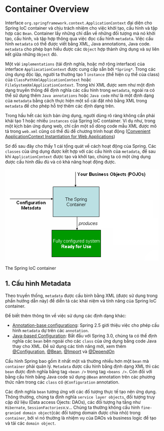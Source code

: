 # Container Overview

Interface `org.springframework.context.ApplicationContext` đại diện cho Spring IoC container và chịu trách nhiệm cho việc khởi tạo, cấu hình và tập hợp các `Bean`. Container lấy những chỉ dẫn về những đối tượng mà nó khởi tạo, cấu hình, và tập hợp thông qua việc đọc cấu hình `metadata`. Việc cấu hình `metadata` có thể được viết bằng XML, Java annotations, Java code. `metadata` cho phép bạn hiểu được các `Object` hợp thành ứng dụng và sự liên kết giữa những `Object` đó.

Một vài `implementations` (tái định nghĩa, hoặc mở rộng interface)  của interface `AppliacationContext` được cung cấp sẵn bởi `*Spring*`. Trong các ứng dụng độc lập, người ta thường tạo 1 `instance` (thể hiện cụ thể của class) của `ClassPathXmlApplicationContext` hoặc `FileSystemXmlApplicationContext`. Trong khi XML được xem như một định dạng truyền thống để định nghĩa các cấu hình trong `metadata`, ngoài ra có thể sử dụng thêm `Java annotations` hoặc `Java code` như là một định dạng của `metadata` bằng cách thực hiện một số cài đặt nhỏ bằng XML trong `metadata` để cho phép hỗ trợ thêm các định dạng trên.

Trong hầu hết các kịch bản ứng dụng, người dùng rõ ràng không cần phải khải tạo 1 hoặc nhiều `instances` của Spring IoC container. Ví dụ như, trong một kịch bản ứng dụng web, chỉ cần một số dòng code mẫu XML được mô tả trong `web.xml` cũng có thể đủ để chương trình hoạt động ([Convenient ApplicationContext Instantiation for Web Applications](https://docs.spring.io/spring-framework/docs/current/spring-framework-reference/core.html#context-create))

Sơ đồ sau đây cho thấy 1 cái tổng quát về cách hoạt động của Spring. Các `classes` của ứng dụng được kết hợp với các cấu hình của `metadata`, để sau khi `ApplicationContext` được tạo và khởi tạo, chúng ta có một ứng dụng được cấu hình đầu đủ và có khả năng hoạt động được.

![The Spring IoC container](../../imgs/container-magic.png)

The Spring IoC container

## 1. Cấu hình Metadata

Theo truyền thống, `metadata` được cấu bình bằng XML (được sử dụng trong phần hướng dẫn này) để diễn tả các khái niệm và tính năng của Spring IoC container.

Để biết thêm thông tin về việc sử dụng các định dạng khác:

 * [Annotation-base configurationg](https://docs.spring.io/spring-framework/docs/current/spring-framework-reference/core.html#beans-annotation-config): Spring 2.5 giới thiệu việc cho phép cấu hình `metadata` dự trên các `annotation`.
 * [Java-based Configuration](https://docs.spring.io/spring-framework/docs/current/spring-framework-reference/core.html#beans-java): Bắt đầu với Spring 3.0, chúng ta có thể định nghĩa các `bean` bên ngoài cho các `class` của ứng dụng bằng code Java thay cho XML. Để sử dụng các tính năng mới, xem thêm [@Configuration](https://docs.spring.io/spring-framework/docs/current/javadoc-api/org/springframework/context/annotation/Configuration.html), [@Bean](https://docs.spring.io/spring-framework/docs/current/javadoc-api/org/springframework/context/annotation/Bean.html), [@Import](https://docs.spring.io/spring-framework/docs/current/javadoc-api/org/springframework/context/annotation/Import.html) và [@DependOn](https://docs.spring.io/spring-framework/docs/current/javadoc-api/org/springframework/context/annotation/DependsOn.html)

 Cấu hình Spring bao gồm ít nhất một và thường nhiều hơn một `bean` mà `container` phải quản lý. `Metadata` được cấu hình bằng định dạng XML thì các `bean` được định nghĩa bằng tag `<bean />` trong tag `<beans />`. Còn đối với bằng cấu hình bằng Java code sử dụng `@Bean` annotation trên các phương thức nằm trong các `class` có `@Configuration` annotation.

 Các định nghĩa `bean` tương ứng với các đố tượng thực tế tạo nên ứng dụng. Thông thường, chúng ta định nghĩa `service layer objects`, đối tượng truy cập dữ liệu (Data access Ojects: DAOs), các đối tượng hạ tầng như `Hibernate`, `SessionFactories`v.v... Chúng ta thường không cấu hình `fine-granied domain object`(các đối tượng domain được chia nhỏ) trong `container`, bởi vì nó thường là nhiệm vụ của DAOs và business logic để tạo và tải các `domain object`.